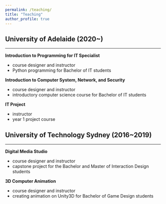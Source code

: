 ```yaml
---
permalink: /teaching/
title: "Teaching"
author_profile: true
---
```


## University of Adelaide (2020~)
---
**Introduction to Programming for IT Specialist**
 - course designer and instructor
 - Python programming for Bachelor of IT students

**Introduction to Computer System, Network, and Security**
 - course designer and instructor
 - introductory computer science course for Bachelor of IT students

**IT Project**
 - instructor
 - year 1 project course

## University of Technology Sydney (2016~2019)
---
**Digital Media Studio**
 - course designer and instructor
 - capstone project for the Bachelor and Master of Interaction Design students

**3D Computer Animation**
 - course designer and instructor
 - creating animation on Unity3D for Bachelor of Game Design students
